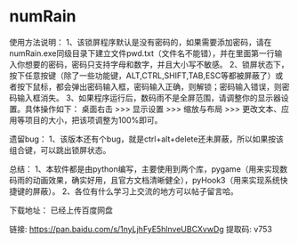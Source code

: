# numRain

使用方法说明：
1、该锁屏程序默认是没有密码的，如果需要添加密码，请在numRain.exe同级目录下建立文件pwd.txt（文件名不能错），并在里面第一行输入你想要的密码，密码只支持字母和数字，并且大小写不敏感。
2、锁屏状态下，按下任意按键（除了一些功能键，ALT,CTRL,SHIFT,TAB,ESC等都被屏蔽了）或者按下鼠标，都会弹出密码输入框，密码输入正确，则解锁；密码输入错误，则密码输入框消失。
3、如果程序运行后，数码雨不是全屏范围，请调整你的显示器设置。具体操作如下：
桌面右击 >>> 显示设置 >>> 缩放与布局 >>> 更改文本、应用等项目的大小，把该项调整为100%即可。

遗留bug：
1、该版本还有个bug，就是ctrl+alt+delete还未屏蔽，所以如果按该组合键，可以跳出锁屏状态。

总结：
1、本软件都是由python编写，主要使用到两个库，pygame（用来实现数码雨的动画效果，确实好用，且官方文档清晰健全），pyHook3（用来实现系统快捷键的屏蔽）。
2、各位有什么学习上交流的地方可以帖子留言哈。

下载地址：
已经上传百度网盘

链接: https://pan.baidu.com/s/1nyLjhFyE5hlnveUBCXvwDg
提取码: v753
